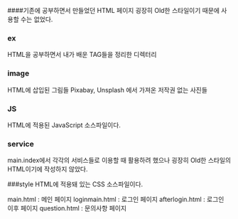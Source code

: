####기존에 공부하면서 만들었던 HTML 페이지
굉장히 Old한 스타일이기 때문에 사용할 수는 없었다.


### ex
HTML을 공부하면서 내가 배운 TAG들을 정리한 디렉터리

### image
HTML에 삽입된 그림들
Pixabay, Unsplash 에서 가져온 저작권 없는 사진들

### JS
HTML에 적용된 JavaScript 소스파일이다.


### service
main.index에서 각각의 서비스들로 이용할 때 활용하려 했으나
굉장히 Old한 스타일의 HTML이기에 작성하지 않았다.

###style
HTML에 적용돼 있는 CSS 소스파일이다.

main.html : 메인 페이지
loginmain.html : 로그인 페이지
afterlogin.html : 로그인 이후 페이지
question.html : 문의사항 페이지
